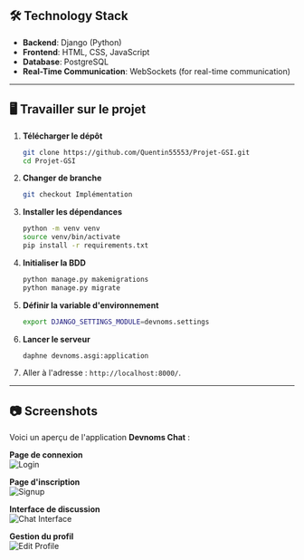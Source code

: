 ## 🛠️ **Technology Stack**

- **Backend**: Django (Python)
- **Frontend**: HTML, CSS, JavaScript
- **Database**: PostgreSQL
- **Real-Time Communication**: WebSockets (for real-time communication)

---

## 🖥️ **Travailler sur le projet**


1. **Télécharger le dépôt**

   ```bash
   git clone https://github.com/Quentin55553/Projet-GSI.git
   cd Projet-GSI
   ```

2. **Changer de branche**

   ```bash
   git checkout Implémentation
   ```

3. **Installer les dépendances**

   ```bash
   python -m venv venv
   source venv/bin/activate
   pip install -r requirements.txt
   ```

4. **Initialiser la BDD**

   ```bash
   python manage.py makemigrations  
   python manage.py migrate
   ```

5. **Définir la variable d'environnement**

   ```bash
   export DJANGO_SETTINGS_MODULE=devnoms.settings
   ```

6. **Lancer le serveur**

   ```bash
   daphne devnoms.asgi:application
   ```

7. Aller à l'adresse : `http://localhost:8000/`.

---

## 📷 **Screenshots**

Voici un aperçu de l'application **Devnoms Chat** :

**Page de connexion**  
![Login](https://filesstatic.netlify.app/Chatapp/img/login.png)

**Page d'inscription**  
![Signup](https://filesstatic.netlify.app/Chatapp/img/signup.png)

**Interface de discussion**  
![Chat Interface](https://filesstatic.netlify.app/Chatapp/img/chat.png)

**Gestion du profil**  
![Edit Profile](https://filesstatic.netlify.app/Chatapp/img/edit.png)
